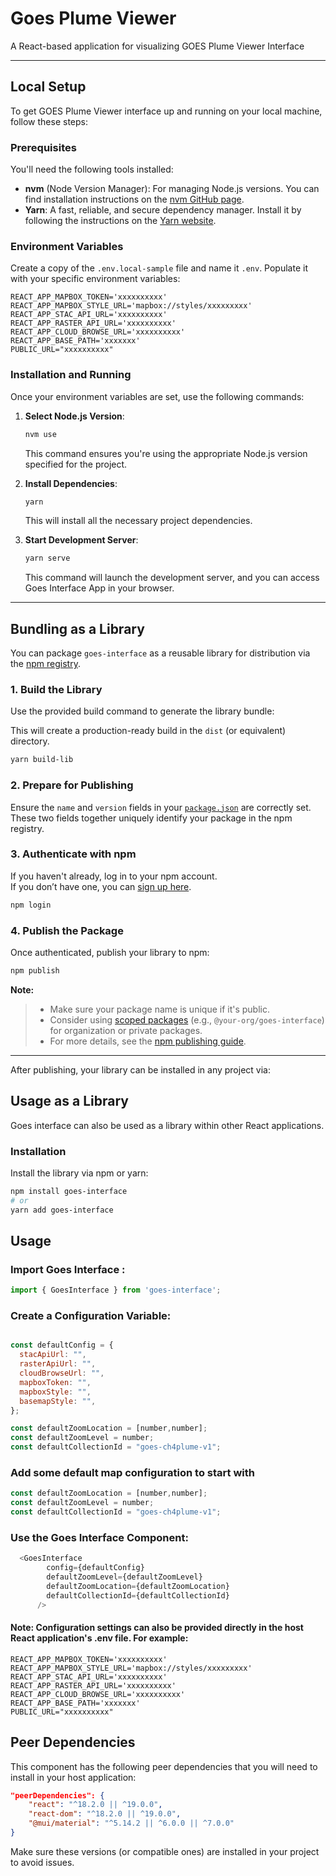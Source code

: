# Goes Plume Viewer

A React-based application for visualizing GOES Plume Viewer Interface

---

## Local Setup

To get GOES Plume Viewer interface up and running on your local machine, follow these steps:

### Prerequisites

You'll need the following tools installed:

- **nvm** (Node Version Manager): For managing Node.js versions. You can find installation instructions on the [nvm GitHub page](https://github.com/nvm-sh/nvm).
- **Yarn**: A fast, reliable, and secure dependency manager. Install it by following the instructions on the [Yarn website](https://classic.yarnpkg.com/lang/en/docs/install/#mac-stable).

### Environment Variables

Create a copy of the `.env.local-sample` file and name it `.env`. Populate it with your specific environment variables:

```
REACT_APP_MAPBOX_TOKEN='xxxxxxxxxx'
REACT_APP_MAPBOX_STYLE_URL='mapbox://styles/xxxxxxxxx'
REACT_APP_STAC_API_URL='xxxxxxxxxx'
REACT_APP_RASTER_API_URL='xxxxxxxxxx'
REACT_APP_CLOUD_BROWSE_URL='xxxxxxxxxx'
REACT_APP_BASE_PATH='xxxxxxx'
PUBLIC_URL="xxxxxxxxxx"

```

### Installation and Running

Once your environment variables are set, use the following commands:

1.  **Select Node.js Version**:

    ```bash
    nvm use
    ```

    This command ensures you're using the appropriate Node.js version specified for the project.

2.  **Install Dependencies**:

    ```bash
    yarn
    ```

    This will install all the necessary project dependencies.

3.  **Start Development Server**:
    ```bash
    yarn serve
    ```
    This command will launch the development server, and you can access Goes Interface App in your browser.

---

## Bundling as a Library

You can package `goes-interface` as a reusable library for distribution via the [npm registry](https://www.npmjs.com/).

### 1. Build the Library

Use the provided build command to generate the library bundle:

This will create a production-ready build in the `dist` (or equivalent) directory.

```bash
yarn build-lib
```

### 2. Prepare for Publishing

Ensure the `name` and `version` fields in your [`package.json`](https://docs.npmjs.com/cli/v10/configuring-npm/package-json) are correctly set.  
 These two fields together uniquely identify your package in the npm registry.

### 3. Authenticate with npm

If you haven't already, log in to your npm account.  
If you don’t have one, you can [sign up here](https://www.npmjs.com/signup).

```bash
npm login
```

### 4. Publish the Package

Once authenticated, publish your library to npm:

```bash
npm publish
```

**Note:**

> - Make sure your package name is unique if it's public.
> - Consider using [scoped packages](https://docs.npmjs.com/cli/v10/using-npm/scope) (e.g., `@your-org/goes-interface`) for organization or private packages.
> - For more details, see the [npm publishing guide](https://docs.npmjs.com/cli/v10/commands/npm-publish).

---

After publishing, your library can be installed in any project via:

## Usage as a Library

Goes interface can also be used as a library within other React applications.

### Installation

Install the library via npm or yarn:

```bash
npm install goes-interface
# or
yarn add goes-interface
```

## Usage

### Import Goes Interface :

```JavaScript
import { GoesInterface } from 'goes-interface';
```

### Create a Configuration Variable:

```JavaScript

const defaultConfig = {
  stacApiUrl: "",
  rasterApiUrl: "",
  cloudBrowseUrl: "",
  mapboxToken: "",
  mapboxStyle: "",
  basemapStyle: "",
};

const defaultZoomLocation = [number,number];
const defaultZoomLevel = number;
const defaultCollectionId = "goes-ch4plume-v1";


```

### Add some default map configuration to start with

```Javascript
const defaultZoomLocation = [number,number];
const defaultZoomLevel = number;
const defaultCollectionId = "goes-ch4plume-v1";

```

### Use the Goes Interface Component:

```JavaScript
  <GoesInterface
        config={defaultConfig}
        defaultZoomLevel={defaultZoomLevel}
        defaultZoomLocation={defaultZoomLocation}
        defaultCollectionId={defaultCollectionId}
      />
```

#### Note: Configuration settings can also be provided directly in the host React application's .env file. For example:

```
REACT_APP_MAPBOX_TOKEN='xxxxxxxxxx'
REACT_APP_MAPBOX_STYLE_URL='mapbox://styles/xxxxxxxxx'
REACT_APP_STAC_API_URL='xxxxxxxxxx'
REACT_APP_RASTER_API_URL='xxxxxxxxxx'
REACT_APP_CLOUD_BROWSE_URL='xxxxxxxxxx'
REACT_APP_BASE_PATH='xxxxxxx'
PUBLIC_URL="xxxxxxxxxx"

```

## Peer Dependencies

This component has the following peer dependencies that you will need to install in your host application:

```JSON
"peerDependencies": {
    "react": "^18.2.0 || ^19.0.0",
    "react-dom": "^18.2.0 || ^19.0.0",
    "@mui/material": "^5.14.2 || ^6.0.0 || ^7.0.0"
}
```

Make sure these versions (or compatible ones) are installed in your project to avoid issues.
